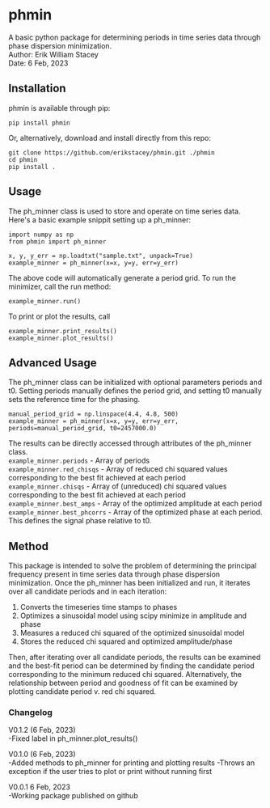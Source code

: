 # phmin

A basic python package for determining periods in time series data through phase dispersion minimization.  
Author: Erik William Stacey  
Date: 6 Feb, 2023  

## Installation

phmin is available through pip:  
```
pip install phmin
```

Or, alternatively, download and install directly from this repo:

```
git clone https://github.com/erikstacey/phmin.git ./phmin
cd phmin
pip install .
```
## Usage

The ph_minner class is used to store and operate on time series data. Here's a basic example snippit setting up a ph_minner:  
```
import numpy as np
from phmin import ph_minner

x, y, y_err = np.loadtxt("sample.txt", unpack=True)
example_minner = ph_minner(x=x, y=y, err=y_err)
```
The above code will automatically generate a period grid. To run the minimizer, call the run method:  
```
example_minner.run()
```

To print or plot the results, call

```
example_minner.print_results()
example_minner.plot_results()
```

## Advanced Usage
The ph_minner class can be initialized with optional parameters periods and t0. Setting periods manually defines the period grid, and setting t0 manually sets the reference time for the phasing.
```
manual_period_grid = np.linspace(4.4, 4.8, 500)
example_minner = ph_minner(x=x, y=y, err=y_err, periods=manual_period_grid, t0=2457000.0)
```

The results can be directly accessed through attributes of the ph_minner class.  
```example_minner.periods``` - Array of periods  
```example_minner.red_chisqs``` - Array of reduced chi squared values corresponding to the best fit achieved at each period  
```example_minner.chisqs``` - Array of (unreduced) chi squared values corresponding to the best fit achieved at each period  
```example_minner.best_amps``` - Array of the optimized amplitude at each period  
```example_minner.best_phcorrs``` - Array of the optimized phase at each period. This defines the signal phase relative to t0.  

## Method
This package is intended to solve the problem of determining the principal frequency present in time series data through 
phase dispersion minimization. Once the ph_minner has been initialized and run, it iterates over all candidate periods and
in each iteration:
1) Converts the timeseries time stamps to phases
2) Optimizes a sinusoidal model using scipy minimize in amplitude and phase
3) Measures a reduced chi squared of the optimized sinusoidal model
4) Stores the reduced chi squared and optimized amplitude/phase

Then, after iterating over all candidate periods, the results can be examined and the best-fit period can be determined by
finding the candidate period corresponding to the minimum reduced chi squared. Alternatively, the relationship between
period and goodness of fit can be examined by plotting candidate period v. red chi squared.


### Changelog
V0.1.2 (6 Feb, 2023)  
-Fixed label in ph_minner.plot_results()

V0.1.0 (6 Feb, 2023)  
-Added methods to ph_minner for printing and plotting results
-Throws an exception if the user tries to plot or print without running first

V0.0.1 6 Feb, 2023  
-Working package published on github